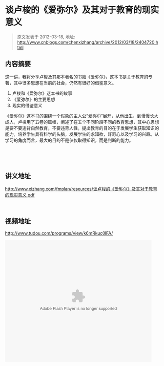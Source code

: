 # 谈卢梭的《爱弥尔》及其对于教育的现实意义 
> 原文发表于 2012-03-18, 地址: http://www.cnblogs.com/chenxizhang/archive/2012/03/18/2404720.html 


<h2>内容摘要</h2> <p>这一讲，我将分享卢梭及其那本著名的书籍《爱弥尔》，这本书是关于教育的专著，其中很多思想在当前的社会，仍然有很好的借鉴意义。</p> <ol> <li>卢梭和《爱弥尔》这本书的故事</li> <li>《爱弥尔》的主要思想</li> <li>现实的借鉴意义</li></ol> <p>《爱弥尔》这本书的围绕一个假象的主人公“爱弥尔”展开，从他出生，到慢慢长大成人，卢梭用了五卷的篇幅，阐述了在五个不同阶段不同的教育思想，其中心思想是要不要违背自然教育，不要违背人性，提出教育的目的在于发展学生获取知识的能力，培养学生具有科学的头脑，发展学生的求知欲，好奇心以及学习的兴趣。从学习的角度而言，最大的目的不是仅仅取得知识，而是判断的能力。</p> <p>&nbsp;</p> <p>&nbsp;</p> <h2>讲义地址</h2> <p><a href="http://www.xizhang.com/fmplan/resources/谈卢梭的《爱弥尔》及其对于教育的现实意义.pdf">http://www.xizhang.com/fmplan/resources/谈卢梭的《爱弥尔》及其对于教育的现实意义.pdf</a></p> <p>&nbsp;</p> <h2>视频地址</h2> <p><a title="http://www.tudou.com/programs/view/k6mRkuc0lFA/" href="http://www.tudou.com/programs/view/k6mRkuc0lFA/">http://www.tudou.com/programs/view/k6mRkuc0lFA/</a></p> <p><embed src="http://www.tudou.com/v/k6mRkuc0lFA/&amp;rpid=101037296&amp;resourceId=101037296_05_05_99/v.swf" type="application/x-shockwave-flash" allowscriptaccess="always" allowfullscreen="true" wmode="opaque" width="480" height="400"></embed></p>